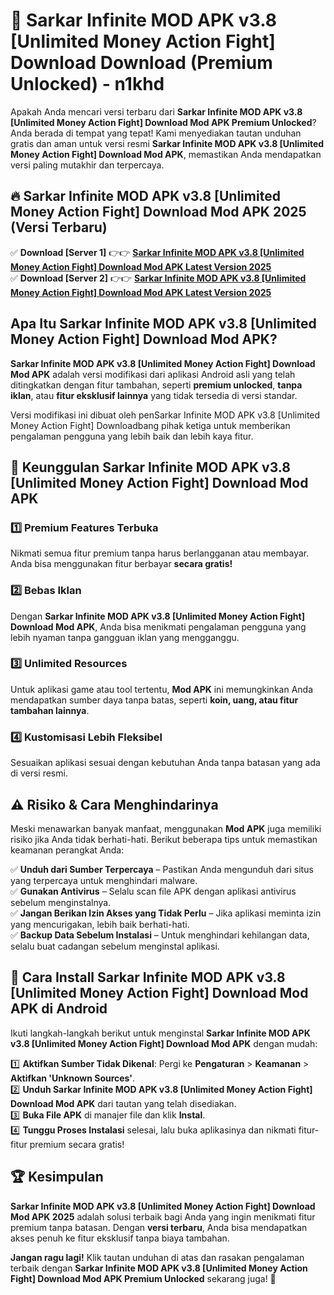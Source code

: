 # 🎯 Sarkar Infinite MOD APK v3.8 [Unlimited Money Action Fight] Download  Download (Premium Unlocked) -  n1khd

Apakah Anda mencari versi terbaru dari **Sarkar Infinite MOD APK v3.8 [Unlimited Money Action Fight] Download Mod APK Premium Unlocked**? Anda berada di tempat yang tepat! Kami menyediakan tautan unduhan gratis dan aman untuk versi resmi **Sarkar Infinite MOD APK v3.8 [Unlimited Money Action Fight] Download Mod APK**, memastikan Anda mendapatkan versi paling mutakhir dan terpercaya.

## 🔥 Sarkar Infinite MOD APK v3.8 [Unlimited Money Action Fight] Download Mod APK 2025 (Versi Terbaru)

✅ **Download [Server 1]** 👉👉 [**Sarkar Infinite MOD APK v3.8 [Unlimited Money Action Fight] Download Mod APK Latest Version 2025**](https://momento.my/?title=Sarkar_Infinite_MOD_APK_v3.8_[Unlimited_Money_Action_Fight]_Download)  
✅ **Download [Server 2]** 👉👉 [**Sarkar Infinite MOD APK v3.8 [Unlimited Money Action Fight] Download Mod APK Latest Version 2025**](https://momento.my/?title=Sarkar_Infinite_MOD_APK_v3.8_[Unlimited_Money_Action_Fight]_Download)  

## Apa Itu Sarkar Infinite MOD APK v3.8 [Unlimited Money Action Fight] Download Mod APK?

**Sarkar Infinite MOD APK v3.8 [Unlimited Money Action Fight] Download Mod APK** adalah versi modifikasi dari aplikasi Android asli yang telah ditingkatkan dengan fitur tambahan, seperti **premium unlocked**, **tanpa iklan**, atau **fitur eksklusif lainnya** yang tidak tersedia di versi standar.

Versi modifikasi ini dibuat oleh penSarkar Infinite MOD APK v3.8 [Unlimited Money Action Fight] Downloadbang pihak ketiga untuk memberikan pengalaman pengguna yang lebih baik dan lebih kaya fitur.

## 🎯 Keunggulan Sarkar Infinite MOD APK v3.8 [Unlimited Money Action Fight] Download Mod APK

### 1️⃣ Premium Features Terbuka
Nikmati semua fitur premium tanpa harus berlangganan atau membayar. Anda bisa menggunakan fitur berbayar **secara gratis!**

### 2️⃣ Bebas Iklan
Dengan **Sarkar Infinite MOD APK v3.8 [Unlimited Money Action Fight] Download Mod APK**, Anda bisa menikmati pengalaman pengguna yang lebih nyaman tanpa gangguan iklan yang mengganggu.

### 3️⃣ Unlimited Resources
Untuk aplikasi game atau tool tertentu, **Mod APK** ini memungkinkan Anda mendapatkan sumber daya tanpa batas, seperti **koin, uang, atau fitur tambahan lainnya**.

### 4️⃣ Kustomisasi Lebih Fleksibel
Sesuaikan aplikasi sesuai dengan kebutuhan Anda tanpa batasan yang ada di versi resmi.

## ⚠️ Risiko & Cara Menghindarinya

Meski menawarkan banyak manfaat, menggunakan **Mod APK** juga memiliki risiko jika Anda tidak berhati-hati. Berikut beberapa tips untuk memastikan keamanan perangkat Anda:

✅ **Unduh dari Sumber Terpercaya** – Pastikan Anda mengunduh dari situs yang terpercaya untuk menghindari malware.  
✅ **Gunakan Antivirus** – Selalu scan file APK dengan aplikasi antivirus sebelum menginstalnya.  
✅ **Jangan Berikan Izin Akses yang Tidak Perlu** – Jika aplikasi meminta izin yang mencurigakan, lebih baik berhati-hati.  
✅ **Backup Data Sebelum Instalasi** – Untuk menghindari kehilangan data, selalu buat cadangan sebelum menginstal aplikasi.

## 📌 Cara Install Sarkar Infinite MOD APK v3.8 [Unlimited Money Action Fight] Download Mod APK di Android

Ikuti langkah-langkah berikut untuk menginstal **Sarkar Infinite MOD APK v3.8 [Unlimited Money Action Fight] Download Mod APK** dengan mudah:

1️⃣ **Aktifkan Sumber Tidak Dikenal**: Pergi ke **Pengaturan** > **Keamanan** > **Aktifkan 'Unknown Sources'**.  
2️⃣ **Unduh Sarkar Infinite MOD APK v3.8 [Unlimited Money Action Fight] Download Mod APK** dari tautan yang telah disediakan.  
3️⃣ **Buka File APK** di manajer file dan klik **Instal**.  
4️⃣ **Tunggu Proses Instalasi** selesai, lalu buka aplikasinya dan nikmati fitur-fitur premium secara gratis!

## 🏆 Kesimpulan

**Sarkar Infinite MOD APK v3.8 [Unlimited Money Action Fight] Download Mod APK 2025** adalah solusi terbaik bagi Anda yang ingin menikmati fitur premium tanpa batasan. Dengan **versi terbaru**, Anda bisa mendapatkan akses penuh ke fitur eksklusif tanpa biaya tambahan.

**Jangan ragu lagi!** Klik tautan unduhan di atas dan rasakan pengalaman terbaik dengan **Sarkar Infinite MOD APK v3.8 [Unlimited Money Action Fight] Download Mod APK Premium Unlocked** sekarang juga! 🚀
